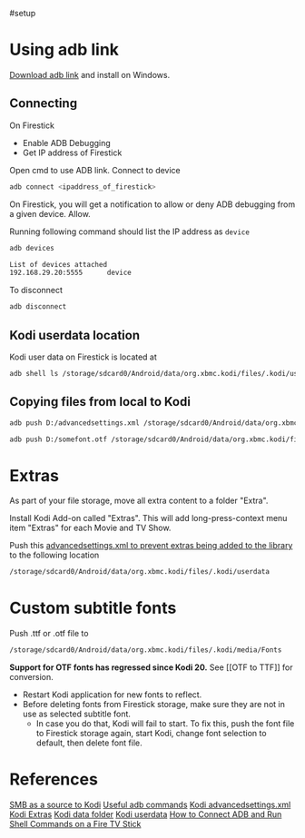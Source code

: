 #setup
# Using adb link
[Download adb link](http://www.jocala.com/adblink.html) and install on Windows.

## Connecting
On Firestick
- Enable ADB Debugging
- Get IP address of Firestick

Open cmd to use ADB link.
Connect to device
```bash
adb connect <ipaddress_of_firestick>
```
On Firestick, you will get a notification to allow or deny ADB debugging from a given device. Allow.

Running following command should list the IP address as `device`
```bash
adb devices

List of devices attached
192.168.29.20:5555      device
```
To disconnect
```bash
adb disconnect
```
## Kodi userdata location
Kodi user data on Firestick is located at 
```bash
adb shell ls /storage/sdcard0/Android/data/org.xbmc.kodi/files/.kodi/userdata
```
## Copying files from local to Kodi
```bash
adb push D:/advancedsettings.xml /storage/sdcard0/Android/data/org.xbmc.kodi/files/.kodi/userdata

adb push D:/somefont.otf /storage/sdcard0/Android/data/org.xbmc.kodi/files/.kodi/media/Fonts
```

# Extras
As part of your file storage, move all extra content to a folder "Extra".

Install Kodi Add-on called "Extras". This will add long-press-context menu item "Extras" for each Movie and TV Show.

Push this [advancedsettings.xml to prevent extras being added to the library](https://kodi.wiki/view/Add-on:Extras#Preventing_Extras_Being_Added_To_Library) to the following location
```bash
/storage/sdcard0/Android/data/org.xbmc.kodi/files/.kodi/userdata
```
# Custom subtitle fonts

Push .ttf or .otf file to 
```bash
/storage/sdcard0/Android/data/org.xbmc.kodi/files/.kodi/media/Fonts
```
**Support for OTF fonts has regressed since Kodi 20.** See [[OTF to TTF]] for conversion.

- Restart Kodi application for new fonts to reflect.
- Before deleting fonts from Firestick storage, make sure they are not in use as selected subtitle font.
	- In case you do that, Kodi will fail to start. To fix this, push the font file to Firestick storage again, start Kodi, change font selection to default, then delete font file.

# References
[SMB as a source to Kodi](https://kodi.wiki/view/SMB)
[Useful adb commands](https://gist.github.com/Pulimet/5013acf2cd5b28e55036c82c91bd56d8)
[Kodi advancedsettings.xml](https://kodi.wiki/view/Advancedsettings.xml)
[Kodi Extras](https://kodi.wiki/view/Add-on:Extras)
[Kodi data folder](https://kodi.wiki/view/Kodi_data_folder)
[Kodi userdata](https://kodi.wiki/view/Userdata)
[How to Connect ADB and Run Shell Commands on a Fire TV Stick](https://www.aftvnews.com/how-to-connect-to-a-fire-tv-or-fire-tv-stick-via-adb/)
